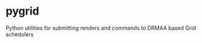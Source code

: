 pygrid
======

Python utilities for submitting renders and commands to DRMAA based Grid schedulers 

